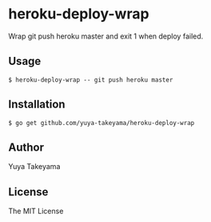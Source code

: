 # heroku-deploy-wrap

Wrap git push heroku master and exit 1 when deploy failed.

## Usage

```
$ heroku-deploy-wrap -- git push heroku master
```

## Installation

```
$ go get github.com/yuya-takeyama/heroku-deploy-wrap
```

## Author

Yuya Takeyama

## License

The MIT License

